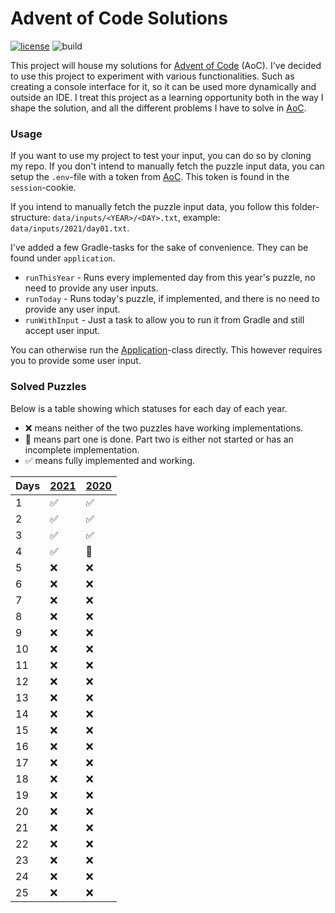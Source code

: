 # Advent of Code Solutions
[![license][license-badge]][mit] ![build][ci-badge]

This project will house my solutions for [Advent of Code][aoc-url] (AoC). I've decided to use this project to experiment with various functionalities. Such as creating a console interface for it, so it can be used more dynamically and outside an IDE. I treat this project as a learning opportunity both in the way I shape the solution, and all the different problems I have to solve in [AoC][aoc-url].

### Usage
If you want to use my project to test your input, you can do so by cloning my repo. If you don't intend to manually fetch the puzzle input data, you can setup the `.env`-file with a token from [AoC][aoc-url]. This token is found in the `session`-cookie.

If you intend to manually fetch the puzzle input data, you follow this folder-structure: `data/inputs/<YEAR>/<DAY>.txt`, example: `data/inputs/2021/day01.txt`.

I've added a few Gradle-tasks for the sake of convenience. They can be found under `application`.
- `runThisYear` - Runs every implemented day from this year's puzzle, no need to provide any user inputs.
- `runToday` - Runs today's puzzle, if implemented, and there is no need to provide any user input.
- `runWithInput` - Just a task to allow you to run it from Gradle and still accept user input.

You can otherwise run the [Application](/src/main/kotlin/io/nozemi/aoc/Application.kt)-class directly. This however requires you to provide some user input.

### Solved Puzzles
Below is a table showing which statuses for each day of each year.
- ❌ means neither of the two puzzles have working implementations.
- 🚧 means part one is done. Part two is either not started or has an incomplete implementation.
- ✅ means fully implemented and working.

| Days    | [2021][2021]    | [2020][2020]  |
|---------|-----------------|---------------|
| 1	      |	✅		        | ✅		    |
| 2	      |	✅	            | ✅		    |
| 3	      |	✅	            | ✅		    |
| 4	      |	✅				| 🚧		    |
| 5	      |	❌				| ❌			|
| 6	      |	❌				| ❌			|
| 7	      |	❌				| ❌			|
| 8	      |	❌				| ❌			|
| 9	      |	❌				| ❌			|
| 10      |	❌				| ❌			|
| 11      |	❌				| ❌			|
| 12      |	❌				| ❌			|
| 13      |	❌				| ❌			|
| 14      |	❌				| ❌			|
| 15      |	❌				| ❌			|
| 16      |	❌				| ❌			|
| 17      |	❌				| ❌			|
| 18      |	❌				| ❌			|
| 19      |	❌				| ❌			|
| 20      |	❌				| ❌			|
| 21      |	❌				| ❌			|
| 22      |	❌				| ❌			|
| 23      |	❌				| ❌			|
| 24      |	❌				| ❌			|
| 25      |	❌				| ❌			|

[aoc-url]:https://adventofcode.com/
[mit]: https://opensource.org/licenses/MIT
[license]: /LICENSE.md

[license-badge]: https://img.shields.io/badge/license-MIT-informational
[ci-badge]: https://github.com/nozemi/advent-of-code/actions/workflows/gradle-build.yml/badge.svg

[2020]: https://adventofcode.com/2020
[2021]: https://adventofcode.com/2021
